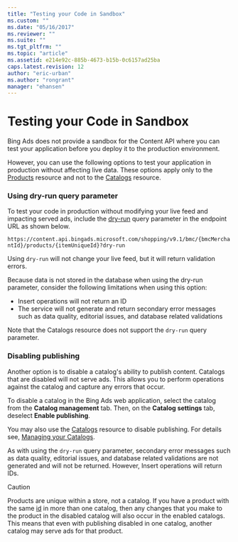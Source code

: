 ```yaml
---
title: "Testing your Code in Sandbox"
ms.custom: ""
ms.date: "05/16/2017"
ms.reviewer: ""
ms.suite: ""
ms.tgt_pltfrm: ""
ms.topic: "article"
ms.assetid: e214e92c-885b-4673-b15b-0c6157ad25ba
caps.latest.revision: 12
author: "eric-urban"
ms.author: "rongrant"
manager: "ehansen"
---
```

# Testing your Code in Sandbox
Bing Ads does not provide a sandbox for the Content API where you can test your application before you deploy it to the production environment. 

However, you can use the following options to test your application in production without affecting live data. These options apply only to the [Products](../content-api/products-resource.md) resource and not to the [Catalogs](../content-api/catalogs-resource.md) resource.

### Using dry-run query parameter

To test your code in  production without modifying your live feed and impacting served ads, include the [dry-run](../content-api/products-resource.md#dryrun) query parameter in the endpoint URL as shown below. 

```https://content.api.bingads.microsoft.com/shopping/v9.1/bmc/{bmcMerchantId}/products/{itemUniqueId}?dry-run``` 

Using `dry-run` will not change your live feed, but it will return validation errors.

Because data is not stored in the database when using the dry-run parameter, consider the following limitations when using this option:
* Insert operations will not return an ID
* The service will not generate and return secondary error messages such as data quality, editorial issues, and database related validations

Note that the Catalogs resource does not support the `dry-run` query parameter.

### Disabling publishing

Another option is to disable a catalog's ability to publish content. Catalogs that are disabled will not serve ads. This allows you to perform operations against the catalog and capture any errors that occur.  

To disable a catalog in the Bing Ads web application, select the catalog from the **Catalog management** tab. Then, on the **Catalog settings** tab, deselect **Enable publishing**. 

You may also use the [Catalogs](../content-api/catalogs-resource.md) resource to disable publishing. For details see, [Managing your Catalogs](../content-api/managing-your-catalogs.md).

As with using the `dry-run` query parameter, secondary error messages such as data quality, editorial issues, and database related validations are not generated and will not be returned. However, Insert operations will return IDs.

> [!CAUTION]
> Products are unique within a store, not a catalog. If you have a product with the same [id](../content-api/products-resource.md#productid) in more than one catalog, then any changes that you make to the product in the disabled catalog will also occur in the enabled catalogs. This means that even with publishing disabled in one catalog, another catalog may serve ads for that product. 
